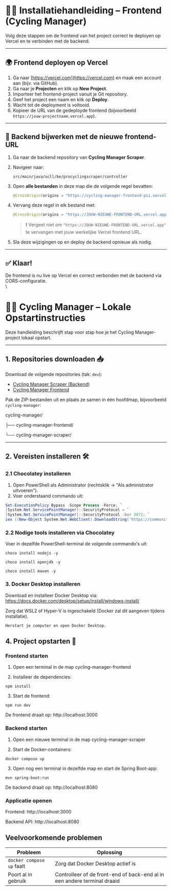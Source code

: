 # 🚴‍♀️ Installatiehandleiding – Frontend (Cycling Manager)

Volg deze stappen om de frontend van het project correct te deployen op Vercel en te verbinden met de backend.

---

## 🌍 Frontend deployen op Vercel

1. Ga naar [https://vercel.com](https://vercel.com) en maak een account aan (bijv. via GitHub).
2. Ga naar je **Projecten** en klik op **New Project**.
3. Importeer het frontend-project vanuit je Git repository.
4. Geef het project een naam en klik op **Deploy**.
5. Wacht tot de deployment is voltooid.
6. Kopieer de URL van de gedeployde frontend (bijvoorbeeld `https://jouw-projectnaam.vercel.app`).

---

## 🔄 Backend bijwerken met de nieuwe frontend-URL

1. Ga naar de backend repository van **Cycling Manager Scraper**.
2. Navigeer naar:

   ```
   src/main/java/ucll/be/procyclingscraper/controller
   ```

3. Open **alle bestanden** in deze map die de volgende regel bevatten:

   ```java
   @CrossOrigin(origins = "https://cycling-manager-frontend-psi.vercel.app")
   ```

4. Vervang deze regel in elk bestand met:

   ```java
   @CrossOrigin(origins = "https://JOUW-NIEUWE-FRONTEND-URL.vercel.app")
   ```

   > ❗ Vergeet niet om `"https://JOUW-NIEUWE-FRONTEND-URL.vercel.app"` te vervangen met jouw werkelijke Vercel frontend URL.

5. Sla deze wijzigingen op en deploy de backend opnieuw als nodig.

---

## ✅ Klaar!

De frontend is nu live op Vercel en correct verbonden met de backend via CORS-configuratie.\
\
# 🚴‍♂️ Cycling Manager – Lokale Opstartinstructies

Deze handleiding beschrijft stap voor stap hoe je het Cycling Manager-project lokaal opstart.

---

## 1. Repositories downloaden 📥

Download de volgende repositories (tak: `dev`):

- [Cycling Manager Scraper (Backend)](https://github.com/SanderDebroyer-UCLL/cycling-manager-scraper/tree/dev)
- [Cycling Manager Frontend](https://github.com/SanderDebroyer-UCLL/cycling-manager-frontend/tree/dev)

Pak de ZIP-bestanden uit en plaats ze samen in één hoofdmap, bijvoorbeeld `cycling-manager`:

cycling-manager/

├── cycling-manager-frontend/

└── cycling-manager-scraper/


---

## 2. Vereisten installeren 🛠️

### 2.1 Chocolatey installeren



1. Open PowerShell als Administrator (rechtsklik → "Als administrator uitvoeren").
2. Voer onderstaand commando uit:

```powershell
Set-ExecutionPolicy Bypass -Scope Process -Force; `
[System.Net.ServicePointManager]::SecurityProtocol = `
[System.Net.ServicePointManager]::SecurityProtocol -bor 3072; `
iex ((New-Object System.Net.WebClient).DownloadString('https://community.chocolatey.org/install.ps1')) 
```

### 2.2 Nodige tools installeren via Chocolatey
Voer in dezelfde PowerShell-terminal de volgende commando's uit:

```
choco install nodejs -y
```
```
choco install openjdk -y
```
```
choco install maven -y
```
### 3. Docker Desktop installeren
Download en installeer Docker Desktop via:
https://docs.docker.com/desktop/setup/install/windows-install/

Zorg dat WSL2 of Hyper-V is ingeschakeld (Docker zal dit aangeven tijdens installatie).

`Herstart je computer en open Docker Desktop.`



## 4. Project opstarten 🚀
### Frontend starten
1. Open een terminal in de map cycling-manager-frontend

2. Installeer de dependencies:
```
npm install
```
3. Start de frontend:
```
npm run dev
```
De frontend draait op: http://localhost:3000

### Backend starten
1. Open een nieuwe terminal in de map cycling-manager-scraper

2. Start de Docker-containers:
```
docker compose up
```
3. Open nog een terminal in dezelfde map en start de Spring Boot-app:
```
mvn spring-boot:run
```
De backend draait op: http://localhost:8080

### Applicatie openen
Frontend: http://localhost:3000

Backend API: http://localhost:8080

## Veelvoorkomende problemen

| Probleem                    | Oplossing                                                       |
|-----------------------------|------------------------------------------------------------------|
| `docker compose up` faalt  | Zorg dat Docker Desktop actief is                               |
| Poort al in gebruik         | Controlleer of de front-end of back-end al in een andere terminal draaid   |
